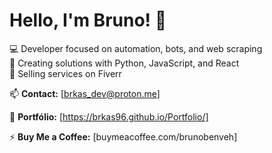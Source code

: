 # Hello, I'm Bruno! 👋

💻 Developer focused on automation, bots, and web scraping  
🚀 Creating solutions with Python, JavaScript, and React  
🎯 Selling services on Fiverr  

📫 **Contact:** [brkas_dev@proton.me]  

💬 **Portfólio:** [https://brkas96.github.io/Portfolio/]

⚡ **Buy Me a Coffee:** [buymeacoffee.com/brunobenveh]

<!--
**brkas96/brkas96** is a ✨ _special_ ✨ repository because its `README.md` (this file) appears on your GitHub profile.

Here are some ideas to get you started:

- 🔭 I’m currently working on ...
- 🌱 I’m currently learning ...
- 👯 I’m looking to collaborate on ...
- 🤔 I’m looking for help with ...
- 💬 Ask me about ...
- 📫 How to reach me: ...
- 😄 Pronouns: ...
- ⚡ Fun fact: ...
-->
